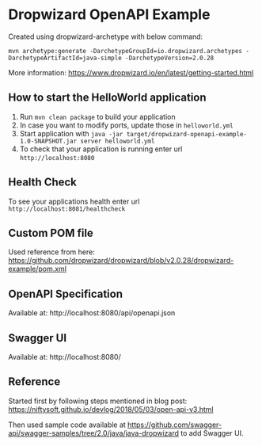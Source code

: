 # Dropwizard OpenAPI Example

Created using dropwizard-archetype with below command:

`mvn archetype:generate -DarchetypeGroupId=io.dropwizard.archetypes -DarchetypeArtifactId=java-simple -DarchetypeVersion=2.0.28`

More information: https://www.dropwizard.io/en/latest/getting-started.html

How to start the HelloWorld application
---

1. Run `mvn clean package` to build your application
1. In case you want to modify ports, update those in `helloworld.yml`
1. Start application with `java -jar target/dropwizard-openapi-example-1.0-SNAPSHOT.jar server helloworld.yml`
1. To check that your application is running enter url `http://localhost:8080`

Health Check
---

To see your applications health enter url `http://localhost:8081/healthcheck`

Custom POM file
---
Used reference from here: https://github.com/dropwizard/dropwizard/blob/v2.0.28/dropwizard-example/pom.xml

OpenAPI Specification
---
Available at: http://localhost:8080/api/openapi.json

Swagger UI
---
Available at: http://localhost:8080/

Reference
---
Started first by following steps mentioned in blog post: https://niftysoft.github.io/devlog/2018/05/03/open-api-v3.html

Then used sample code available at https://github.com/swagger-api/swagger-samples/tree/2.0/java/java-dropwizard to add Swagger UI.